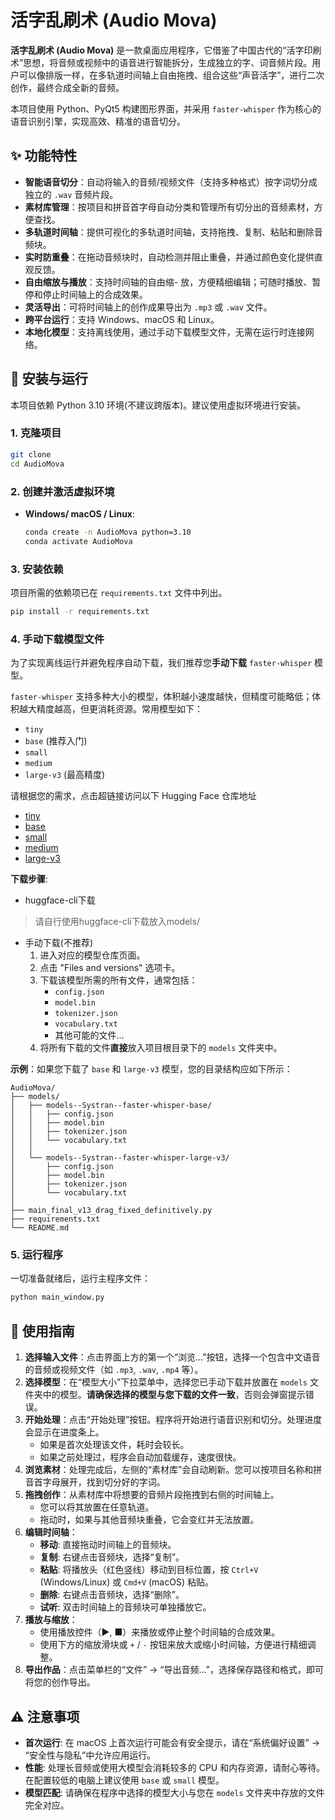 # 活字乱刷术 (Audio Mova)

**活字乱刷术 (Audio Mova)** 是一款桌面应用程序，它借鉴了中国古代的“活字印刷术”思想，将音频或视频中的语音进行智能拆分，生成独立的字、词音频片段。用户可以像排版一样，在多轨道时间轴上自由拖拽、组合这些“声音活字”，进行二次创作，最终合成全新的音频。

本项目使用 Python、PyQt5 构建图形界面，并采用 `faster-whisper` 作为核心的语音识别引擎，实现高效、精准的语音切分。

## ✨ 功能特性

- **智能语音切分**：自动将输入的音频/视频文件（支持多种格式）按字词切分成独立的 `.wav` 音频片段。
- **素材库管理**：按项目和拼音首字母自动分类和管理所有切分出的音频素材，方便查找。
- **多轨道时间轴**：提供可视化的多轨道时间轴，支持拖拽、复制、粘贴和删除音频块。
- **实时防重叠**：在拖动音频块时，自动检测并阻止重叠，并通过颜色变化提供直观反馈。
- **自由缩放与播放**：支持时间轴的自由缩- 放，方便精细编辑；可随时播放、暂停和停止时间轴上的合成效果。
- **灵活导出**：可将时间轴上的创作成果导出为 `.mp3` 或 `.wav` 文件。
- **跨平台运行**：支持 Windows、macOS 和 Linux。
- **本地化模型**：支持离线使用，通过手动下载模型文件，无需在运行时连接网络。

## 🚀 安装与运行

本项目依赖 Python 3.10 环境(不建议跨版本)。建议使用虚拟环境进行安装。

### 1. 克隆项目

```bash
git clone 
cd AudioMova
```

### 2. 创建并激活虚拟环境

- **Windows/ macOS / Linux**:
  
  ```bash
  conda create -n AudioMova python=3.10
  conda activate AudioMova
  ```

### 3. 安装依赖

项目所需的依赖项已在 `requirements.txt` 文件中列出。

```bash
pip install -r requirements.txt
```

### 4. 手动下载模型文件

为了实现离线运行并避免程序自动下载，我们推荐您**手动下载** `faster-whisper` 模型。

`faster-whisper` 支持多种大小的模型，体积越小速度越快，但精度可能略低；体积越大精度越高，但更消耗资源。常用模型如下：

- `tiny`
- `base` (推荐入门)
- `small`
- `medium`
- `large-v3` (最高精度)

请根据您的需求，点击超链接访问以下 Hugging Face 仓库地址

- [tiny](https://huggingface.co/Systran/faster-whisper-tiny/tree/main)
- [base](https://huggingface.co/Systran/faster-whisper-base/tree/main)
- [small](https://huggingface.co/Systran/faster-whisper-small/tree/main)
- [medium](https://huggingface.co/Systran/faster-whisper-medium/tree/main)
- [large-v3](https://huggingface.co/Systran/faster-whisper-large-v3/tree/main)

**下载步骤**:
- huggface-cli下载
> 请自行使用huggface-cli下载放入models/
- 手动下载(不推荐)
    1.  进入对应的模型仓库页面。
    2.  点击 "Files and versions" 选项卡。
    3.  下载该模型所需的所有文件，通常包括：
        - `config.json`
        - `model.bin`
        - `tokenizer.json`
        - `vocabulary.txt`
        - 其他可能的文件...
    4.  将所有下载的文件**直接**放入项目根目录下的 `models` 文件夹中。

**示例**：如果您下载了 `base` 和 `large-v3` 模型，您的目录结构应如下所示：

```
AudioMova/
├── models/
│   ├── models--Systran--faster-whisper-base/
│   │   ├── config.json
│   │   ├── model.bin
│   │   ├── tokenizer.json
│   │   └── vocabulary.txt
│   │
│   └── models--Systran--faster-whisper-large-v3/
│       ├── config.json
│       ├── model.bin
│       ├── tokenizer.json
│       └── vocabulary.txt
│
├── main_final_v13_drag_fixed_definitively.py
├── requirements.txt
└── README.md
```

### 5. 运行程序

一切准备就绪后，运行主程序文件：

```bash
python main_window.py
```

## 📖 使用指南

1.  **选择输入文件**：点击界面上方的第一个“浏览...”按钮，选择一个包含中文语音的音频或视频文件（如 `.mp3`, `.wav`, `.mp4` 等）。
2.  **选择模型**：在“模型大小”下拉菜单中，选择您已手动下载并放置在 `models` 文件夹中的模型。**请确保选择的模型与您下载的文件一致**，否则会弹窗提示错误。
3.  **开始处理**：点击“开始处理”按钮。程序将开始进行语音识别和切分。处理进度会显示在进度条上。
    - 如果是首次处理该文件，耗时会较长。
    - 如果之前处理过，程序会自动加载缓存，速度很快。
4.  **浏览素材**：处理完成后，左侧的“素材库”会自动刷新。您可以按项目名称和拼音首字母展开，找到切分好的字词。
5.  **拖拽创作**：从素材库中将想要的音频片段拖拽到右侧的时间轴上。
    - 您可以将其放置在任意轨道。
    - 拖动时，如果与其他音频块重叠，它会变红并无法放置。
6.  **编辑时间轴**：
    - **移动**: 直接拖动时间轴上的音频块。
    - **复制**: 右键点击音频块，选择“复制”。
    - **粘贴**: 将播放头（红色竖线）移动到目标位置，按 `Ctrl+V` (Windows/Linux) 或 `Cmd+V` (macOS) 粘贴。
    - **删除**: 右键点击音频块，选择“删除”。
    - **试听**: 双击时间轴上的音频块可单独播放它。
7.  **播放与缩放**：
    - 使用播放控件（▶, ■）来播放或停止整个时间轴的合成效果。
    - 使用下方的缩放滑块或 `+` / `-` 按钮来放大或缩小时间轴，方便进行精细调整。
8.  **导出作品**：点击菜单栏的“文件” -> “导出音频...”，选择保存路径和格式，即可将您的创作导出。

## ⚠️ 注意事项

- **首次运行**: 在 macOS 上首次运行可能会有安全提示，请在“系统偏好设置” -> “安全性与隐私”中允许应用运行。
- **性能**: 处理长音频或使用大模型会消耗较多的 CPU 和内存资源，请耐心等待。在配置较低的电脑上建议使用 `base` 或 `small` 模型。
- **模型匹配**: 请确保在程序中选择的模型大小与您在 `models` 文件夹中存放的文件完全对应。